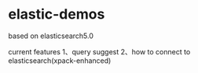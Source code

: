 # elastic-demos
based on elasticsearch5.0

current features
1、query suggest
2、how to connect to elasticsearch(xpack-enhanced)
